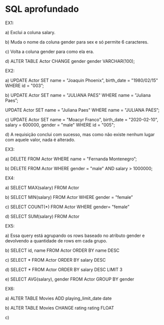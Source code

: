 # SQL aprofundado

EX1:

a) Exclui a coluna salary.

b) Muda o nome da coluna gender para sex e só permite 6 caracteres.

c) Volta a coluna gender para como ela era.

d) ALTER TABLE Actor CHANGE gender gender VARCHAR(100);

EX2:

a) UPDATE Actor SET name = "Joaquin Phoenix", birth_date = "1980/02/15" WHERE id = "003”;

b) UPDATE Actor SET name = "JULIANA PAES" WHERE name = "Juliana Paes”;

UPDATE Actor SET name = "Juliana Paes" WHERE name = "JULIANA PAES”;

c) UPDATE Actor
SET
name = "Moacyr Franco",
birth_date = "2020-02-10",
salary = 600000,
gender = "male"
WHERE id = "005";

d) A requisição conclui com sucesso, mas como não existe nenhum lugar com aquele valor, nada é alterado.

EX3:

a) DELETE FROM Actor WHERE name = "Fernanda Montenegro”;

b) DELETE FROM Actor
WHERE
gender = "male" AND
salary > 1000000;

EX4:

a) SELECT MAX(salary) FROM Actor 

b) SELECT MIN(salary) FROM Actor WHERE gender = "female”

c) SELECT COUNT(*) FROM Actor WHERE gender= "female”

d) SELECT SUM(salary) FROM Actor

EX5:

a) Essa query está agrupando os rows baseado no atributo gender e devolvendo a quantidade de rows em cada grupo.

b) SELECT id, name FROM Actor ORDER BY name DESC

c) SELECT * FROM Actor ORDER BY salary DESC

d) SELECT * FROM Actor ORDER BY salary DESC LIMIT 3

e) SELECT AVG(salary), gender FROM Actor GROUP BY gender

EX6:

a) ALTER TABLE Movies ADD playing_limit_date date

b) ALTER TABLE Movies CHANGE rating rating FLOAT

c)